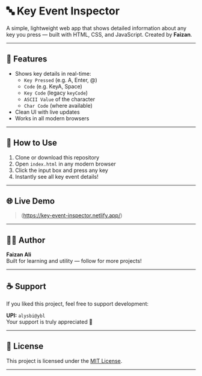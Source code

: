 # 🔤 Key Event Inspector

A simple, lightweight web app that shows detailed information about any key you press — built with HTML, CSS, and JavaScript. Created by **Faizan**.

---

## 🎯 Features

- Shows key details in real-time:
  - `Key Pressed` (e.g. A, Enter, @)
  - `Code` (e.g. KeyA, Space)
  - `Key Code` (legacy `keyCode`)
  - `ASCII Value` of the character
  - `Char Code` (where available)
- Clean UI with live updates
- Works in all modern browsers

---

## 🚀 How to Use

1. Clone or download this repository
2. Open `index.html` in any modern browser
3. Click the input box and press any key
4. Instantly see all key event details!

---

## 🌐 Live Demo

> (https://key-event-inspector.netlify.app/)

---

## 🧑‍💻 Author

**Faizan Ali**  
Built for learning and utility — follow for more projects!

---

## ☕ Support

If you liked this project, feel free to support development:

**UPI:** `alysbi@ybl`  
Your support is truly appreciated 💖

---

## 📃 License

This project is licensed under the [MIT License](LICENSE).

---

